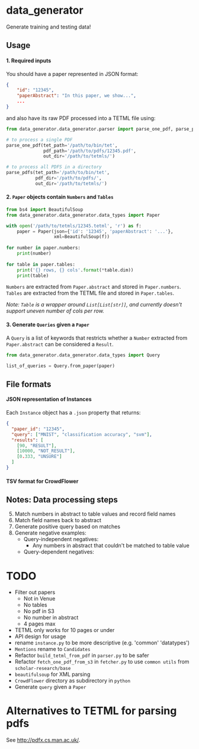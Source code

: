 
# data_generator

Generate training and testing data!


## Usage

#### 1. Required inputs

You should have a paper represented in JSON format:
 
```json
{
    "id": "12345",
    "paperAbstract": "In this paper, we show...",
    ...
}
```

and also have its raw PDF processed into a TETML file using:
 
```python
from data_generator.data_generator.parser import parse_one_pdf, parse_pdfs

# to process a single PDF
parse_one_pdf(tet_path='/path/to/bin/tet',
              pdf_path='/path/to/pdfs/12345.pdf',
              out_dir='/path/to/tetmls/')

# to process all PDFS in a directory
parse_pdfs(tet_path='/path/to/bin/tet',
           pdf_dir='/path/to/pdfs/', 
           out_dir='/path/to/tetmls/') 
```

#### 2. `Paper` objects contain `Numbers` and `Tables`

```python
from bs4 import BeautifulSoup
from data_generator.data_generator.data_types import Paper

with open('/path/to/tetmls/12345.tetml', 'r') as f:
    paper = Paper(json={'id': '12345', 'paperAbstract': '...'},
                  xml=BeautifulSoup(f))
                  
for number in paper.numbers:
    print(number)
    
for table in paper.tables:
    print('{} rows, {} cols'.format(*table.dim))
    print(table)
```

`Numbers` are extracted from `Paper.abstract` and stored in `Paper.numbers`.
`Tables` are extracted from the TETML file and stored in `Paper.tables`.

*Note: `Table` is a wrapper around `List[List[str]]`, and currently doesn't support uneven number of cols per row.* 

#### 3. Generate `Queries` given a `Paper`

A `Query` is a list of keywords that restricts whether a `Number` extracted from `Paper.abstract` can be considered a `Result`.

```python
from data_generator.data_generator.data_types import Query

list_of_queries = Query.from_paper(paper)
```


## File formats

#### JSON representation of Instances

Each `Instance` object has a `.json` property that returns:

```json
{
  "paper_id": "12345",
  "query": ["MNIST", "classification accuracy", "svm"],
  "results": [
    [90, "RESULT"],
    [10000, "NOT_RESULT"],
    [0.333, "UNSURE"]
  ]
}
```

#### TSV format for CrowdFlower


## Notes: Data processing steps

5. Match numbers in abstract to table values and record field names
5. Match field names back to abstract
6. Generate positive query based on matches
7. Generate negative examples:
    - Query-independent negatives:
        - Any numbers in abstract that couldn't be matched to table value
    - Query-dependent negatives:
    

# TODO
- Filter out papers
    - Not in Venue
    - No tables
    - No pdf in S3
    - No number in abstract
    - 4 pages max
- TETML only works for 10 pages or under
- API design for usage
- rename `instance.py` to be more descriptive (e.g. 'common' 'datatypes')
- `Mentions` rename to `Candidates`
- Refactor `build_tetml_from_pdf` in `parser.py` to be safer
- Refactor `fetch_one_pdf_from_s3` in `fetcher.py` to use `common utils` from `scholar-research/base`
- `beautifulsoup` for XML parsing
- `CrowdFlower` directory as subdirectory in `python`
- Generate `query` given a `Paper`


# Alternatives to TETML for parsing pdfs

See http://pdfx.cs.man.ac.uk/.   